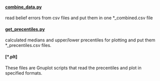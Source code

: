 #### [combine_data.py](combine_data.py)
read belief errors from csv files and put them in one *_combined.csv file 

#### [get_precentiles.py](get_precentiles.py)
calculated medians and upper/lower precentiles for plotting and put them *_precentiles.csv files.

#### [*.plt]
These files are Gnuplot scripts that read the precentiles and plot in specified formats. 



